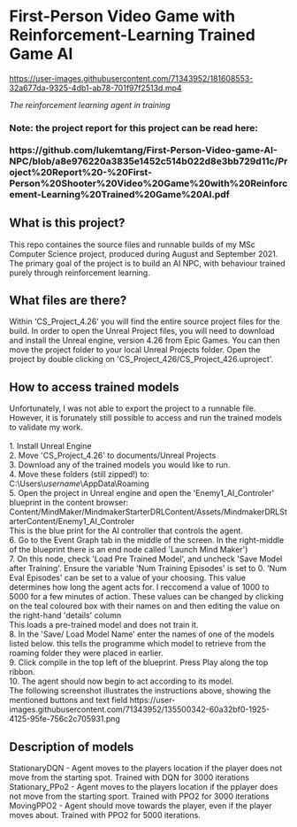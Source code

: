 
<h1><b>First-Person Video Game with Reinforcement-Learning Trained Game AI</b></h1>
<body>
  
https://user-images.githubusercontent.com/71343952/181608553-32a677da-9325-4db1-ab78-701f97f2513d.mp4
  <p><i>The reinforcement learning agent in training</i></p>
  
  <h3>Note: the project report for this project can be read here: <br><br> https://github.com/lukemtang/First-Person-Video-game-AI-NPC/blob/a8e976220a3835e1452c514b022d8e3bb729d11c/Project%20Report%20-%20First-Person%20Shooter%20Video%20Game%20with%20Reinforcement-Learning%20Trained%20Game%20AI.pdf
  </h3>

  
  <h2> What is this project?</h2>
  <p>
    This repo containes the source files and runnable builds of my MSc Computer Science project, produced during August and September 2021. The primary goal of the project is to build an AI NPC, with behaviour trained purely through reinforcement learning.
  </p>
    <h2> What files are there?</h2>
   <p>
     Within 'CS_Project_4.26' you will find the entire source project files for the build. In order to open the Unreal Project files, you will need to download and install the Unreal engine, version 4.26 from Epic Games. You can then move the project folder to your local Unreal Projects folder. Open the project by double clicking on 'CS_Project_426/CS_Project_426.uproject'.
   </p>
   <h2> How to access trained models</h2>
   <p>
      Unfortunately, I was not able to export the project to a runnable file. However, it is forunately still possible to access and run the trained models to validate my work.
    <br><br> 1. Install Unreal Engine
     <br> 2. Move 'CS_Project_4.26' to documents/Unreal Projects
     <br> 3. Download any of the trained models you would like to run.
     <br> 4. Move these folders (still zipped!) to: C:\Users\<i>username</i>\AppData\Roaming
     <br> 5. Open the project in Unreal engine and open the 'Enemy1_AI_Controler' blueprint in the content browser: Content/MindMaker/MindmakerStarterDRLContent/Assets/MindmakerDRLStarterContent/Enemy1_AI_Controler
     <br> This is the blue print for the AI controller that controls the agent.
     <br> 6. Go to the Event Graph tab in the middle of the screen. In the right-middle of the blueprint there is an end node called 'Launch Mind Maker')
     <br> 7. On this node, check 'Load Pre Trained Model', and uncheck 'Save Model after Training'. Ensure the variable 'Num Training Episodes' is set to 0. 'Num Eval Episodes' can be set to a value of your choosing. This value determines how long the agent acts for. I reccomend a value of 1000 to 5000 for a few minutes of action. These values can be changed by clicking on the teal coloured box with their names on and then editing the value on the right-hand 'details' column
     <br>This loads a pre-trained model and does not train it.
     <br> 8. In the 'Save/ Load Model Name' enter the names of one of the models listed below. this tells the programme which model to retrieve from the roaming folder they were placed in earlier.
     <br> 9. Click compile in the top left of the blueprint. Press Play along the top ribbon.
     <br> 10. The agent should now begin to act according to its model.     
     <br> The following screenshot illustrates the instructions above, showing the mentioned buttons and text field https://user-images.githubusercontent.com/71343952/135500342-60a32bf0-1925-4125-95fe-756c2c705931.png

   </p>
  <h2> Description of models</h2>
  <p>
    StationaryDQN - Agent moves to the players location if the player does not move from the starting spot. Trained with DQN for 3000 iterations
    <br> Stationary_PPo2 - Agent moves to the players location if the pplayer does not move from the starting sport. Trained with PPO2 for 3000 iterations
    <br> MovingPPO2 - Agent should move towards the player, even if the player moves about. Trained with PPO2 for 5000 iterations.
  </p>


</body>
